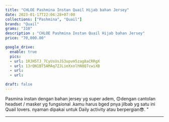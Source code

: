 ```yaml
---
title: "CHLOE Pashmina Instan Quail Hijab bahan Jersey"
date: 2023-01-17T22:04:28+07:00
collections: ["Pashmina", "Quail"]
brands: "Quail"
grams: "310"
description : "CHLOE Pashmina Instan Quail Hijab bahan Jersey"
price: "70,000.00"

google_drive:
  enable: true
  pics:
  - url: 1RJH5TJ_7CyUsUsJS3upvm5zag8aCRRgX
  - url: 13rQN1BT5AMAq7ZJLieXxolhN8Q7cwiXB
  - url: 
  - url: 

draft: false
---
```


Pasmina instan dengan bahan jersey yg super adem, 😊dengan cantolan headset / masker yg fungsional .kamu harus bged pnya jilbab yg satu ini Quail lovers. nyaman dipakai untuk Daily  activity atau berpergian😎. "

----    
 
